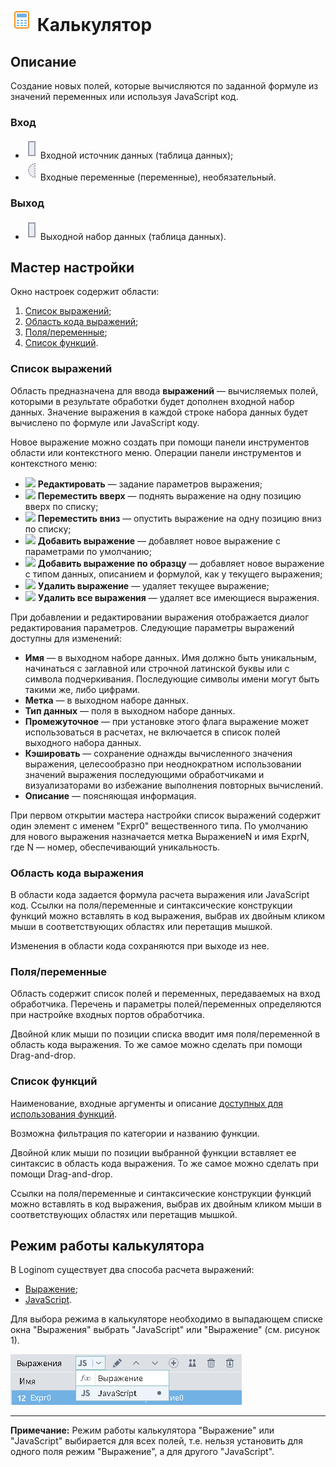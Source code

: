 # ![](../../../media/app/icons/component-18/component-default-20.svg) Калькулятор

## Описание

Создание новых полей, которые вычисляются по заданной формуле из значений переменных или используя JavaScript код.

### Вход

* ![](../../../images/icons/ports/output_table_inactive.svg) Входной источник данных (таблица данных);
* ![](../../../images/icons/ports/optional_input_variable_inactive.svg) Входные переменные (переменные), необязательный.

### Выход

* ![](../../../images/icons/ports/output_table_inactive.svg) Выходной набор данных (таблица данных).

## Мастер настройки

Окно настроек содержит области:

 1. [Список выражений](#spisok-vyrazheniy);
 2. [Область кода выражений](#oblast-koda-vyrazheniya);
 3. [Поля/переменные](#polyaperemennye);
 4. [Список функций](#spisok-funktsiy).

### Список выражений

Область предназначена для ввода **выражений** — вычисляемых полей, которыми в результате обработки будет дополнен входной набор данных. Значение выражения в каждой строке набора данных будет вычислено по формуле или JavaScript коду.

Новое выражение можно создать при помощи панели инструментов области или контекстного меню. Операции панели инструментов и контекстного меню:

* ![](../../media/app/icons/toolbar-18/toolbar-18-28.svg) **Редактировать** — задание параметров выражения;
* ![](../../media/app/icons/toolbar-18/toolbar-18-21.svg) **Переместить вверх** — поднять выражение на одну позицию вверх по списку;
* ![](../../media/app/icons/toolbar-18/toolbar-18-20.svg) **Переместить вниз** — опустить выражение на одну позицию вниз по списку;
* ![](../../media/app/icons/toolbar-18/toolbar-18-27.svg) **Добавить выражение** — добавляет новое выражение с параметрами по умолчанию;
* ![](../../media/app/icons/toolbar-18/toolbar-18-112.svg) **Добавить выражение по образцу** — добавляет новое выражение с типом данных, описанием и формулой, как у текущего выражения;
* ![](../../media/app/icons/toolbar-18/toolbar-18-8.svg) **Удалить выражение** — удаляет текущее выражение;
* ![](../../media/app/icons/toolbar-18/toolbar-18-127.svg) **Удалить все выражения** — удаляет все имеющиеся выражения.

При добавлении и редактировании выражения отображается диалог редактирования параметров. Следующие параметры выражений доступны для изменений:

* **Имя** — [](../../data/datasetfieldoptions.md) в выходном наборе данных. Имя должно быть уникальным, начинаться с заглавной или строчной латинской буквы или с символа подчеркивания. Последующие символы имени могут быть такими же, либо цифрами.
* **Метка** — [](../../data/datasetfieldoptions.md) в выходном наборе данных.
* **Тип данных** — [](../../data/datatype.md) поля в выходном наборе данных.
* **Промежуточное** — при установке этого флага выражение может использоваться в расчетах, не включается в список полей выходного набора данных.
* **Кэшировать** — сохранение однажды вычисленного значения выражения, целесообразно при неоднократном использовании значений выражения последующими обработчиками и визуализаторами во избежание выполнения повторных вычислений.
* **Описание** — поясняющая информация.

При первом открытии мастера настройки список выражений содержит один элемент с именем "Expr0" вещественного типа. По умолчанию для нового выражения назначается метка ВыражениеN и имя ExprN, где N — номер, обеспечивающий уникальность.

### Область кода выражения

В области кода задается формула расчета выражения или JavaScript код. Ссылки на поля/переменные и синтаксические конструкции функций можно вставлять в код выражения, выбрав их двойным кликом мыши в соответствующих областях или перетащив мышкой.

Изменения в области кода сохраняются при выходе из нее.

### Поля/переменные

Область содержит список полей и переменных, передаваемых на вход обработчика. Перечень и параметры полей/переменных определяются при настройке входных портов обработчика.

Двойной клик мыши по позиции списка вводит имя поля/переменной в область кода выражения. То же самое можно сделать при помощи Drag-and-drop.

### Список функций

Наименование, входные аргументы и описание [доступных для использования функций](../../func/README.md).

Возможна фильтрация по категории и названию функции.

Двойной клик мыши по позиции выбранной функции вставляет ее синтаксис в область кода выражения. То же самое можно сделать при помощи Drag-and-drop.

Ссылки на поля/переменные и синтаксические конструкции функций можно вставлять в код выражения, выбрав их двойным кликом мыши в соответствующих областях или перетащив мышкой.

## Режим работы калькулятора

В Loginom существует два способа расчета выражений:

* [Выражение](./expression.md);
* [JavaScript](./javascript.md).

Для выбора режима в калькуляторе необходимо в выпадающем списке окна "Выражения" выбрать "JavaScript" или "Выражение" (см. рисунок 1).

![Выбор режима работы калькулятора](./readme-1.png)

----

**Примечание:** Режим работы калькулятора "Выражение" или "JavaScript" выбирается для всех полей, т.е. нельзя установить для одного поля режим "Выражение", а для другого "JavaScript".